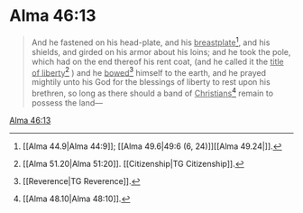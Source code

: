 # Alma 46:13

> And he fastened on his head-plate, and his <u>breastplate</u>[^a], and his shields, and girded on his armor about his loins; and he took the pole, which had on the end thereof his rent coat, (and he called it the <u>title of liberty</u>[^b] ) and he <u>bowed</u>[^c] himself to the earth, and he prayed mightily unto his God for the blessings of liberty to rest upon his brethren, so long as there should a band of <u>Christians</u>[^d] remain to possess the land—

[Alma 46:13](https://www.churchofjesuschrist.org/study/scriptures/bofm/alma/46?lang=eng&id=p13#p13)


[^a]: [[Alma 44.9|Alma 44:9]]; [[Alma 49.6|49:6 (6, 24)]][[Alma 49.24|]].  
[^b]: [[Alma 51.20|Alma 51:20]]. [[Citizenship|TG Citizenship]].  
[^c]: [[Reverence|TG Reverence]].  
[^d]: [[Alma 48.10|Alma 48:10]].  
